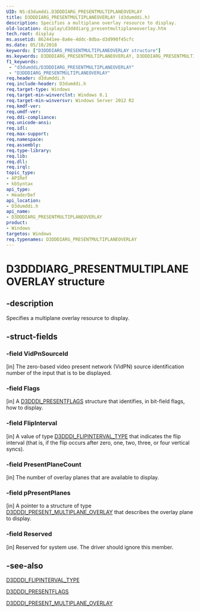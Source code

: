 ```yaml
---
UID: NS:d3dumddi.D3DDDIARG_PRESENTMULTIPLANEOVERLAY
title: D3DDDIARG_PRESENTMULTIPLANEOVERLAY (d3dumddi.h)
description: Specifies a multiplane overlay resource to display.
old-location: display\d3dddiarg_presentmultiplaneoverlay.htm
tech.root: display
ms.assetid: 862441ee-8a6e-4ddc-8dba-d3d990f45cfc
ms.date: 05/10/2018
keywords: ["D3DDDIARG_PRESENTMULTIPLANEOVERLAY structure"]
ms.keywords: D3DDDIARG_PRESENTMULTIPLANEOVERLAY, D3DDDIARG_PRESENTMULTIPLANEOVERLAY structure [Display Devices], d3dumddi/D3DDDIARG_PRESENTMULTIPLANEOVERLAY, display.d3dddiarg_presentmultiplaneoverlay
f1_keywords:
 - "d3dumddi/D3DDDIARG_PRESENTMULTIPLANEOVERLAY"
 - "D3DDDIARG_PRESENTMULTIPLANEOVERLAY"
req.header: d3dumddi.h
req.include-header: D3dumddi.h
req.target-type: Windows
req.target-min-winverclnt: Windows 8.1
req.target-min-winversvr: Windows Server 2012 R2
req.kmdf-ver: 
req.umdf-ver: 
req.ddi-compliance: 
req.unicode-ansi: 
req.idl: 
req.max-support: 
req.namespace: 
req.assembly: 
req.type-library: 
req.lib: 
req.dll: 
req.irql: 
topic_type:
- APIRef
- kbSyntax
api_type:
- HeaderDef
api_location:
- D3dumddi.h
api_name:
- D3DDDIARG_PRESENTMULTIPLANEOVERLAY
product:
- Windows
targetos: Windows
req.typenames: D3DDDIARG_PRESENTMULTIPLANEOVERLAY
---
```


# D3DDDIARG_PRESENTMULTIPLANEOVERLAY structure


## -description


Specifies a multiplane overlay resource to display.


## -struct-fields




### -field VidPnSourceId

[in] The zero-based video present network (VidPN) source identification number of the input that is to be displayed.


### -field Flags

[in] A <a href="https://docs.microsoft.com/windows-hardware/drivers/ddi/d3dumddi/ns-d3dumddi-_d3dddi_presentflags">D3DDDI_PRESENTFLAGS</a> structure that identifies, in bit-field flags, how to display.


### -field FlipInterval

[in] A value of type <a href="https://docs.microsoft.com/windows-hardware/drivers/ddi/d3dukmdt/ne-d3dukmdt-d3dddi_flipinterval_type">D3DDDI_FLIPINTERVAL_TYPE</a> that indicates the flip interval (that is, if the flip occurs after zero, one, two, three, or four vertical syncs). 


### -field PresentPlaneCount

[in] The number of overlay planes that are available to display.


### -field pPresentPlanes

[in] A pointer to a structure of type <a href="https://docs.microsoft.com/windows-hardware/drivers/ddi/d3dumddi/ns-d3dumddi-_d3dddi_present_multiplane_overlay">D3DDDI_PRESENT_MULTIPLANE_OVERLAY</a> that  describes the overlay plane to display.


### -field Reserved

[in] Reserved for system use. The driver should ignore this member.


## -see-also




<a href="https://docs.microsoft.com/windows-hardware/drivers/ddi/d3dukmdt/ne-d3dukmdt-d3dddi_flipinterval_type">D3DDDI_FLIPINTERVAL_TYPE</a>



<a href="https://docs.microsoft.com/windows-hardware/drivers/ddi/d3dumddi/ns-d3dumddi-_d3dddi_presentflags">D3DDDI_PRESENTFLAGS</a>



<a href="https://docs.microsoft.com/windows-hardware/drivers/ddi/d3dumddi/ns-d3dumddi-_d3dddi_present_multiplane_overlay">D3DDDI_PRESENT_MULTIPLANE_OVERLAY</a>
 

 

